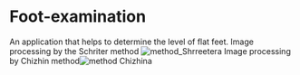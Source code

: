 # Foot-examination
An application that helps to determine the level of flat feet.
Image processing by the Schriter method
![method_Shrreetera](https://user-images.githubusercontent.com/64166175/212476473-585ae0ad-40dd-44aa-a5ce-848e7ad2e419.png)
Image processing by Chizhin method![method Chizhina](https://user-images.githubusercontent.com/64166175/212476507-fead51b5-0e34-4dee-92a9-47fe1000721e.png)

